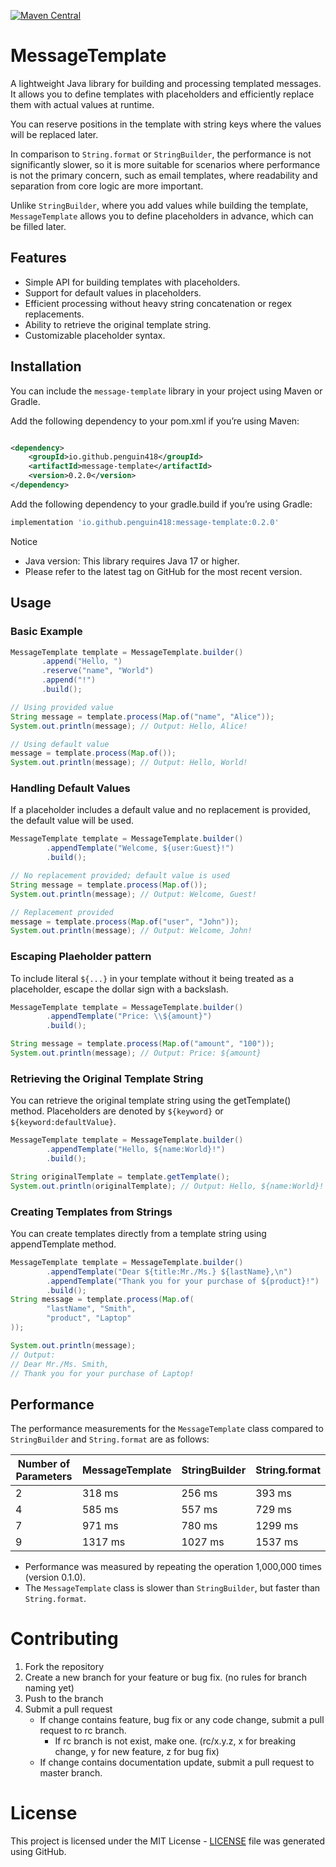 [![Maven Central](https://img.shields.io/maven-central/v/io.github.penguin418/message-template.svg?label=Maven%20Central)](https://search.maven.org/artifact/io.github.penguin418/message-template)

# MessageTemplate

A lightweight Java library for building and processing templated messages.
It allows you to define templates with placeholders and efficiently replace them with actual values at runtime.

You can reserve positions in the template with string keys where the values will be replaced later.

In comparison to `String.format` or `StringBuilder`, the performance is not significantly slower, so it is more suitable
for scenarios where performance is not the primary concern, such as email templates, where readability and separation
from core logic are more important.

Unlike `StringBuilder`, where you add values while building the template, `MessageTemplate` allows you to define
placeholders in advance, which can be filled later.

## Features

* Simple API for building templates with placeholders.
* Support for default values in placeholders.
* Efficient processing without heavy string concatenation or regex replacements.
* Ability to retrieve the original template string.
* Customizable placeholder syntax.

## Installation

You can include the `message-template` library in your project using Maven or Gradle.

Add the following dependency to your pom.xml if you’re using Maven:

```xml

<dependency>
    <groupId>io.github.penguin418</groupId>
    <artifactId>message-template</artifactId>
    <version>0.2.0</version>
</dependency>
```

Add the following dependency to your gradle.build if you’re using Gradle:

```gradle
implementation 'io.github.penguin418:message-template:0.2.0'
```

Notice

* Java version: This library requires Java 17 or higher.
* Please refer to the latest tag on GitHub for the most recent version.

## Usage

### Basic Example

 ```java
MessageTemplate template = MessageTemplate.builder()
        .append("Hello, ")
        .reserve("name", "World")
        .append("!")
        .build();

// Using provided value
String message = template.process(Map.of("name", "Alice"));
System.out.println(message); // Output: Hello, Alice!

// Using default value
message = template.process(Map.of());
System.out.println(message); // Output: Hello, World!
 ```

### Handling Default Values

If a placeholder includes a default value and no replacement is provided, the default value will be used.

```java
MessageTemplate template = MessageTemplate.builder()
        .appendTemplate("Welcome, ${user:Guest}!")
        .build();

// No replacement provided; default value is used
String message = template.process(Map.of());
System.out.println(message); // Output: Welcome, Guest!

// Replacement provided
message = template.process(Map.of("user", "John"));
System.out.println(message); // Output: Welcome, John!
```

### Escaping Plaeholder pattern

To include literal `${...}` in your template without it being treated as a placeholder, escape the dollar sign with a
backslash.

```java
MessageTemplate template = MessageTemplate.builder()
        .appendTemplate("Price: \\${amount}")
        .build();

String message = template.process(Map.of("amount", "100"));
System.out.println(message); // Output: Price: ${amount}
```

### Retrieving the Original Template String

You can retrieve the original template string using the getTemplate() method. Placeholders are denoted by
`${keyword}` or `${keyword:defaultValue}`.

```java
MessageTemplate template = MessageTemplate.builder()
        .appendTemplate("Hello, ${name:World}!")
        .build();

String originalTemplate = template.getTemplate();
System.out.println(originalTemplate); // Output: Hello, ${name:World}!
```

### Creating Templates from Strings

You can create templates directly from a template string using appendTemplate method. 

```java
MessageTemplate template = MessageTemplate.builder()
        .appendTemplate("Dear ${title:Mr./Ms.} ${lastName},\n")
        .appendTemplate("Thank you for your purchase of ${product}!")
        .build();
String message = template.process(Map.of(
        "lastName", "Smith",
        "product", "Laptop"
));

System.out.println(message);
// Output:
// Dear Mr./Ms. Smith,
// Thank you for your purchase of Laptop!
```

## Performance

The performance measurements for the `MessageTemplate` class compared to `StringBuilder` and `String.format` are as
follows:

| Number of Parameters | MessageTemplate | StringBuilder | String.format |
|----------------------|-----------------|---------------|---------------|
| 2                    | 318 ms          | 256 ms        | 393 ms        |
| 4                    | 585 ms          | 557 ms        | 729 ms        |
| 7                    | 971 ms          | 780 ms        | 1299 ms       |
| 9                    | 1317 ms         | 1027 ms       | 1537 ms       |

* Performance was measured by repeating the operation 1,000,000 times (version 0.1.0).
* The `MessageTemplate` class is slower than `StringBuilder`, but faster than `String.format`.

# Contributing

1. Fork the repository
2. Create a new branch for your feature or bug fix. (no rules for branch naming yet)
3. Push to the branch
4. Submit a pull request
    - If change contains feature, bug fix or any code change, submit a pull request to rc branch.
        - If rc branch is not exist, make one. (rc/x.y.z, x for breaking change, y for new feature, z for bug fix)
    - If change contains documentation update, submit a pull request to master branch.

# License

This project is licensed under the MIT License - [LICENSE](LICENSE) file was generated using GitHub.
